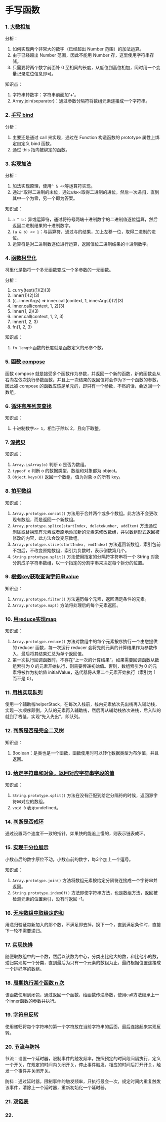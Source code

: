 
<h1>手写函数</h1>

### 1. [大数相加](./bigNumberSum.js)

分析：

1. 如何实现两个非常大的数字（已经超出 Number 范围）的加法运算。
2. 由于已经超出 Number 范围，因此不能用 Number 存，这里使用字符串存储。
3. 只需要将两个数字前面补 0 至相同的长度，从低位到高位相加，同时用一个变量记录进位信息即可。

知识点：

1. 字符串转数字：字符串前面加'+'。
2. Array.join(separator)：通过参数分隔符将数组元素连接成一个字符串。

### 2. [手写 bind](./myBind.js)

分析：

1. 主要还是通过 call 来实现，通过在 Function 构造函数的 prototype 属性上绑定自定义 bind 函数。
2. 通过 this 指向被绑定的函数。

### 3. [实现加法](./twoSum.js)

分析：

1. 加法实现原理，使用`^ & <<`等运算符实现。
2. 通过`^`取得二进制的末位，通过`&和<<`取得二进制的进位，然后一次递归，直到其中一个为零，另一个即为答案。

知识点：

1. `a ^ b`：异或运算符，通过将符号两端十进制数字的二进制值逐位运算，然后返回二进制结果的十进制数字。
2. `(a & b) << 1`：与运算符，通过与的结果，加上左移一位，取得二进制的进位。
3. 运算符是对二进制数逐位进行运算，返回值位二进制结果的十进制数字。

### 4. [函数柯里化](./currying.js)

柯里化是指将一个多元函数变成一个多参数的一元函数。

分析：

1. curry(test)(1)(2)(3)
2. inner(1)(2)(3)
3. ((...innerArgs) => inner.call(context, 1, innerArgs))(2)(3)
4. inner.call(context, 1, 2)(3)
5. inner(1, 2)(3)
6. inner.call(context, 1, 2, 3)
7. inner(1, 2, 3)
8. fn(1, 2, 3)

知识点：

1. `fn.length`函数的长度就是函数定义的形参个数。

### 5. [函数 compose](./compose.js)

函数 compose 就是接受多个函数作为参数，并返回一个新的函数，新的函数会从右向左依次执行参数函数，并且上一次结果的返回值将会作为下一个函数的参数，因此被 compose 的函数应该是单元的，即只有一个参数，不然的话，会返回一个数组。

### 6. [循环有序列表查找](./find.js)

知识点：

1. 十进制数字`>> 1`，相当于除以 2，且向下取整。

### 7. [深拷贝](./deepCopy.js)

知识点：

1. `Array.isArray(o)` 判断 o 是否为数组。
2. `typeof o` 判断 o 的数据类型，数组和对象都为 object。
3. `Object.keys(0)` 返回一个数组，值为对象 o 的所有 key。

### 8. [拍平数组](./flatten.js)

知识点：

1. `Array.prototype.concat()` 方法用于合并两个或多个数组。此方法不会更改现有数组，而是返回一个新数组。
2. `Array.prototype.splice(startIndex, deleteNumber, addItem)` 方法通过删除或替换现有元素或者原地添加新的元素来修改数组，并以数组形式返回被修改的内容，此方法会改变原数组。
3. `Array.prototype.slice(startIndex, endIndex)` 方法返回新数组，索引包前不包后，不改变原始数组，索引为负数时，表示倒数第几个。
4. `String.prototype.split()` 方法使用指定的分隔符字符串将一个 String 对象分割成子字符串数组，以一个指定的分割字串来决定每个拆分的位置。

### 9. [根据key获取查询字符串value](./getUrlParams.js)

知识点：

1. `Array.prototype.filter()` 方法遍历每个元素，返回满足条件的元素。
2. `Array.prototype.map()` 方法将处理后的每个元素返回。

### 10. [用reduce实现map](./implementMapUsingReduce.js)

知识点：

1. `Array.prototype.reduce()` 方法对数组中的每个元素按序执行一个由您提供的 reducer 函数，每一次运行 reducer 会将先前元素的计算结果作为参数传入，最后将其结果汇总为单个返回值。
2. 第一次执行回调函数时，不存在“上一次的计算结果”。如果需要回调函数从数组索引为 0 的元素开始执行，则需要传递初始值。否则，数组索引为 0 的元素将被作为初始值 initialValue，迭代器将从第二个元素开始执行（索引为 1 而不是 0）。

### 11. [用栈实现队列](./implementQueueUsingStack.js)

使用一个辅助栈helperStack，在每次入栈前，栈内元素依次先出栈再入辅助栈，实现一次顺序颠倒，入队的元素再入辅助栈，然后再从辅助栈依次进栈，后入队的就到了栈低，实现“先入先出”，即队列。

### 12. [判断是否是完全二叉树](./isCompleteBinaryTree.js)

知识点：

1. Boolean：是类也是一个函数，函数使用时可以转化数据类型为布尔值，并且返回。

### 13. [给定字符串和对象，返回对应字符串字段的值](./lensProp.js)

知识点：

1. `String.prototype.split()` 方法在没有匹配到给定分隔符的时候，返回源字符串对应的数组。
2. `void 0` 表示undefined。

### 14. [判断是否成环](./hasCycle.js)

通过设置两个速度不一致的指针，如果快的能追上慢的，则表示链表成环。

### 15. [实现千分位展示](./moneyFormat.js)

小数点后的数字原位不动，小数点前的数字，每3个加上一个逗号。

知识点：

1. `Array.prototype.join()` 方法将数组元素按给定分隔符连接成一个字符串并返回。
2. `String.prototype.indexOf()` 方法即使字符串方法，也是数组方法，返回被检测元素的位置索引，没有时返回 -1。

### 16. [无序数组中取给定的和](./nSum.js)

用递归验证每新加入的那个数，不满足即去掉，换下一个，直到满足条件时，直接下一轮不需要递归。

### 17. [实现快排](./quickSort.js)

随便取数组中的一个数，然后以该数为中心，分类出比他大的数，和比他小的数，递归实现每一个分类，直到最后为只有一个元素的数组为止，最终根据位置连接成一个排好序的数组。

### 18. [周期执行某个函数 n 次](./repeatFunc.js)

该函数使用到闭包，通过返回一个函数，给函数传递参数，使用call方法继承上一个inner函数的参数并执行。

### 19. [字符串反转](./reverseString.js)

使用递归将每个字符串的第一个字符放在当前字符串的后面，最后连接起来实现反转。

### 20. [节流与防抖](./throttle&debounce.js)

节流：设置一个延时器，限制事件的触发频率，按照预定的时间段间隔执行，定义一个开关，在规定的时间内关闭开关，停止事件触发，相应的时间后打开开关，触发一个事件并关闭开关。

防抖：通过延时器，限制事件的触发频率，只执行最会一次，规定时间内重复触发该事件，清除上一个延时器，重新初始化一个延时器。

### 21. [双链表](./DoublyLinkedList.js)

### 22. []()